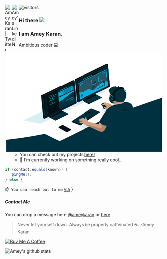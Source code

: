 <a href="https://twitter.com/"> <img align="left" alt="Amey Karan | Twitter" width="22px" src="https://raw.githubusercontent.com/peterthehan/peterthehan/master/assets/twitter.svg" /></a>
<a href="https://www.linkedin.com/in/amey-karan-8752201bb/"><img align="left" alt="Amey's LinkedIN" width="22px" src="https://raw.githubusercontent.com/peterthehan/peterthehan/master/assets/linkedin.svg" /></a>
![visitors](https://visitor-badge.glitch.me/badge?page_id=ameykaran.ameykaran)

### Hi there <img src="https://media.giphy.com/media/hvRJCLFzcasrR4ia7z/giphy.gif" width="25px">
### I am **Amey Karan**. 
  <img align="right" alt="GIF" src="https://github.com/ameykaran/ameykaran/blob/main/code.gif?raw=true" width="500" height="320" />

- Ambitious coder :computer:
  - You can check out my projects [here!](https://github.com/ameykaran?tab=repositories)
  - 🔭 I’m currently working on something really cool...
    

 
```java
if (contact.equals(known)) { 
   pingMe();
} else { 
```   
`📫 You can reach out to me` [via](#contact-me) }



##### Contact Me
   You can drop a message here [@ameykaran](https://www.instagram.com/amey_karan/) or 
   [here](https://www.linkedin.com/in/amey-karan-8752201bb/)


   > Never let yourself down. Always be properly caffeinated :coffee:.
   > -Amey Karan
<p><a href="https://www.buymeacoffee.com/ameykaran" target="_blank"><img src="https://cdn.buymeacoffee.com/buttons/v2/default-red.png" alt="Buy Me A Coffee" width="150" ></a></p>

![Amey's github stats](https://github-readme-stats.vercel.app/api?username=ameykaran&show_icons=true&theme=radical)
